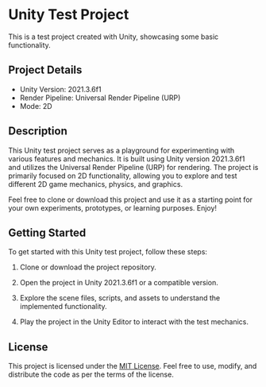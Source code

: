 # Unity Test Project

This is a test project created with Unity, showcasing some basic functionality.

## Project Details

- Unity Version: 2021.3.6f1
- Render Pipeline: Universal Render Pipeline (URP)
- Mode: 2D

## Description

This Unity test project serves as a playground for experimenting with various features and mechanics. It is built using Unity version 2021.3.6f1 and utilizes the Universal Render Pipeline (URP) for rendering. The project is primarily focused on 2D functionality, allowing you to explore and test different 2D game mechanics, physics, and graphics.

Feel free to clone or download this project and use it as a starting point for your own experiments, prototypes, or learning purposes. Enjoy!

## Getting Started

To get started with this Unity test project, follow these steps:

1. Clone or download the project repository.

2. Open the project in Unity 2021.3.6f1 or a compatible version.

3. Explore the scene files, scripts, and assets to understand the implemented functionality.

4. Play the project in the Unity Editor to interact with the test mechanics.

## License

This project is licensed under the [MIT License](LICENSE). Feel free to use, modify, and distribute the code as per the terms of the license.

